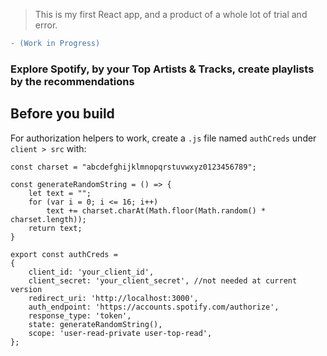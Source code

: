 > This is my first React app, and a product of a whole lot of trial and error.

```diff
- (Work in Progress)
```

### Explore Spotify, by your Top Artists & Tracks, create playlists by the recommendations

## Before you build

For authorization helpers to work, create a ```.js``` file named ```authCreds``` under ```client > src``` with:

```
const charset = "abcdefghijklmnopqrstuvwxyz0123456789";

const generateRandomString = () => {
    let text = "";
    for (var i = 0; i <= 16; i++)
        text += charset.charAt(Math.floor(Math.random() * charset.length));
    return text;
}

export const authCreds =
{
    client_id: 'your_client_id',
    client_secret: 'your_client_secret', //not needed at current version
    redirect_uri: 'http://localhost:3000',
    auth_endpoint: 'https://accounts.spotify.com/authorize',
    response_type: 'token',
    state: generateRandomString(),
    scope: 'user-read-private user-top-read',
};
```

